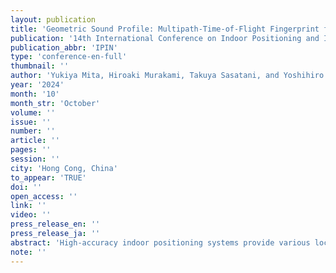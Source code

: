 ```yaml
---
layout: publication
title: 'Geometric Sound Profile: Multipath-Time-of-Flight Fingerprint for High-Accuracy Acoustic Localization'
publication: '14th International Conference on Indoor Positioning and Indoor Navigation'
publication_abbr: 'IPIN'
type: 'conference-en-full'
thumbnail: ''
author: 'Yukiya Mita, Hiroaki Murakami, Takuya Sasatani, and Yoshihiro Kawahara'
year: '2024'
month: '10'
month_str: 'October'
volume: ''
issue: ''
number: ''
article: ''
pages: ''
session: ''
city: 'Hong Cong, China'
to_appear: 'TRUE'
doi: ''
open_access: ''
link: ''
video: ''
press_release_en: ''
press_release_ja: ''
abstract: 'High-accuracy indoor positioning systems provide various location-aware applications, enhancing our daily ex-periences. The Global Navigation Satellite System is difficult to use indoors, leading to the development of various indoor positioning methods. Among these, acoustic fingerprint-based positioning, which utilizes widely available speakers and microphones, provides robust performance in Non-Line-of-Sight (NLOS) environments that are common due to structural obstacles and furniture. These approaches typically use Received Signal Strength Indicator or Power Spectral Density as location fingerprints but face challenges in achieving high positioning accuracy. In this paper, we propose Geometric Sound Profile (GSP), a temporal feature of complex reflection waves, enabling high-accuracy localization with a single speaker. GSP, defined as the envelope of cross-correlation between the transmitted and received signals, starting from the transmission time, serves as a highly informative feature encapsulating the multipath-Time-of-Flight. Additionally, we implement a Convolutional Neural Network for the estimation of the user’s position using GSP. We generated a high-resolution pre-trained model in the simulation and fine-tuned it with measurement data, allowing accurate positioning with minimal measured training data. Our experiments demonstrated that the median positioning error was 0.14 m and the 90th percentile error was 1.23 m in the Line-of-Sight environment, and the median positioning error was 0.09 m and the 90th percentile error was 1.14 m in the NLOS environment.'
note: ''
---
```

